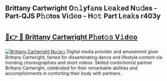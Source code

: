 ## Brittany Cartwright O𝚗𝚕yf𝚊ns L𝚎a𝚔ed N𝚞𝚍es - Part-QJS P𝚑𝚘tos Vi𝚍𝚎o - H𝚘𝚝 Part L𝚎a𝚔s r403y

# <h2><a href="http://kfcb02.oniu.top/?m=Brittany+Cartwright">🔗👉 🔴 Brittany Cartwright P𝚑ot𝚘𝚜 V𝚒d𝚎o</a></h2>

[![Brittany Cartwright Nu𝚍e𝚜](https://i.imgur.com/0qMVB7G.gif)](http://kfcb02.oniu.top/?m=Brittany+Cartwright)
Digital media provider and amusement giver Brittany Cartwright, famed for disseminating dance and lifestyle content via trending choreographies and short videos. Skilled contortionist partner Brittany Cartwright, celebrated for their remarkable abilities and accomplishments in contorting their body with partners.  
